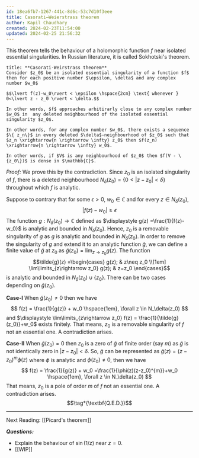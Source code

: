 ```yaml
---
id: 18ea6fb7-1267-441c-8d6c-53c7d10f3eee
title: Casorati–Weierstrass theorem
author: Kapil Chaudhary
created: 2024-02-23T11:54:00
updated: 2024-02-25 21:56:32
---
```

This theorem tells the behaviour of a holomorphic function $f$ near isolated essential singularities. In Russian literature, it is called Sokhotski's theorem. 

```ad-theorem 
title: **Casorati-Weirstrass theorem**
Consider $z_0$ be an isolated essential singularity of a function $f$ then for each positive number $\epsilon, \delta$ and any complex number $w_0$

$$\lvert f(z)-w_0\rvert < \epsilon \hspace{2cm} \text{ whenever } 0<\lvert z - z_0 \rvert < \delta.$$

In other words, $f$ approaches arbitirarly close to any complex number $w_0$ in  any deleted neighbourhood of the isolated essential singularity $z_0$. 

In other words, for any complex number $w_0$, there exists a sequence $\{ z_n\}$ in every deleted $\delta$-neighbourhood of $z_0$ such that $z_n \xrightarrow{n \rightarrow \infty} z_0$ then $f(z_n) \xrightarrow{n \rightarrow \infty} w_0$.

In other words, if $V$ is any neighbourhood of $z_0$ then $f(V - \{z_0\})$ is dense in $\mathbb{C}$.
```

*Proof:*  We prove this by the contradiction. Since $z_0$ is an isolated singularity of $f$, there is a deleted neighbourhood $N_{\delta}(z_0)= \{0<\lvert z-z_0\rvert <\delta \}$ throughout which $f$ is analytic.

Suppose to contrary that for some $\epsilon >0$, $w_0 \in \mathbb{C}$ and for every $z \in N_{\delta}(z_0)$,
$$\lvert f(z)-w_0\rvert \geq \epsilon$$
The function $g: N_{\delta}(z_0) \rightarrow \mathbb{C}$ defined as $\displaystyle g(z) =\frac{1}{f(z)-w_0}$ is analytic and bounded in $N_{\delta}(z_0)$. Hence, $z_0$ is a removable singularity of $g$ as $g$ is analytic and bounded in $N_{\delta}(z_0).$ In order to remove the singularity of $g$ and extend it to an analytic function $\tilde{g}$, we can define a finite value of $\tilde{g}$ at $z_0$ as $\tilde{g}(z_0) = \lim_{z\rightarrow z_0} g(z)$. The function
$$\tilde{g}(z) =\begin{cases}
g(z); & z\neq z_0 \\[1em]
\lim\limits_{z\rightarrow z_0} g(z); & z=z_0
\end{cases}$$
is analytic and bounded in $N_{\delta}(z_0) \cup \{z_0\}$. There can be two cases depending on $\tilde{g}(z_0)$.

**Case-I**  When $\tilde{g}(z_0) \neq 0$ then we have
$$ f(z) = \frac{1}{g(z)} + w_0 \hspace{1em}, \forall z \in N_\delta(z_0) $$
and $\displaystyle \lim\limits_{z\rightarrow z_0} f(z) = \frac{1}{\tilde{g}(z_0)}+w_0$ exists finitely. That means, $z_0$ is a removable singularity of $f$ not an essential one. A contradiction arises.

**Case-II**  When $\tilde{g}(z_0) =0$ then $z_0$ is a zero of $\tilde{g}$ of finite order (say $m$) as $\tilde{g}$ is not identically zero in $\lvert z - z_0\rvert <\delta$. So, $\tilde{g}$ can be represented as $\tilde{g}(z) =(z-z_0)^m \phi(z)$ where $\phi$ is analytic and $\phi(z_0) \neq 0$, then we have
$$ f(z) = \frac{1}{g(z)} + w_0 =\frac{1}{\phi(z)(z-z_0)^{m}}+w_0 \hspace{1em}, \forall z \in N_\delta(z_0) $$
That means, $z_0$ is a pole of order $m$ of $f$ not an essential one. A contradiction arises. 
$$\tag*{\textbf{Q.E.D.}}$$

---

Next Reading: [[Picard's theorem]] 


***Questions:*** 
-  Explain the behaviour of $\sin(1/z)$ near $z=0$.  
- [[WIP]]